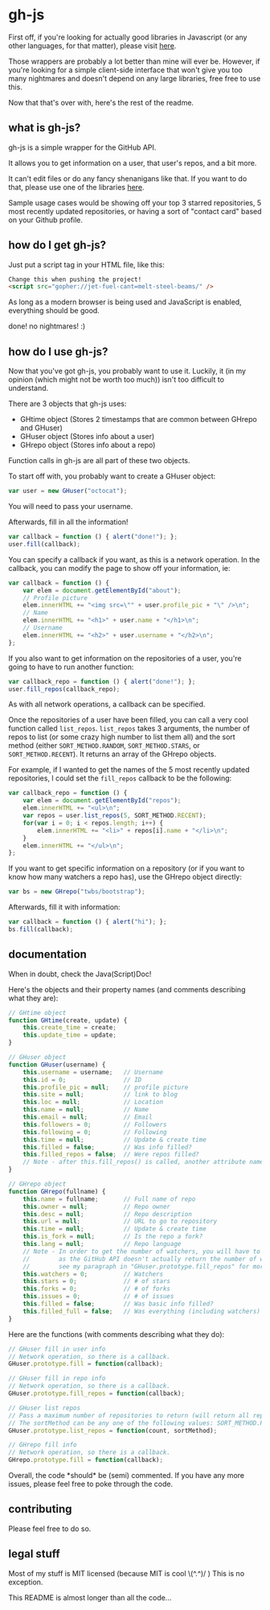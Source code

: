 # gh-js

First off, if you're looking for actually good libraries in Javascript (or any other languages, for that matter), please visit [here](https://developer.github.com/libraries/#javascript).

Those wrappers are probably a lot better than mine will ever be.
However, if you're looking for a simple client-side interface that won't give you too many nightmares and doesn't depend on any large libraries, free free to use this.

Now that that's over with, here's the rest of the readme.

## what is gh-js?

gh-js is a simple wrapper for the GitHub API.

It allows you to get information on a user, that user's repos, and a bit more.

It can't edit files or do any fancy shenanigans like that. If you want to do that, please use one of the libraries [here](https://developer.github.com/libraries/#javascript).

Sample usage cases would be showing off your top 3 starred repositories, 5 most recently updated repositories, or having a sort of "contact card" based on your Github profile.

## how do I get gh-js?

Just put a script tag in your HTML file, like this:
```html
Change this when pushing the project!
<script src="gopher://jet-fuel-cant=melt-steel-beams/" />
```

As long as a modern browser is being used and JavaScript is enabled, everything should be good.

done! no nightmares! :)

## how do I use gh-js?

Now that you've got gh-js, you probably want to use it. Luckily, it (in my opinion (which might not be worth too much)) isn't too difficult to understand.

There are 3 objects that gh-js uses:
 - GHtime object (Stores 2 timestamps that are common between GHrepo and GHuser)
 - GHuser object (Stores info about a user)
 - GHrepo object (Stores info about a repo)

Function calls in gh-js are all part of these two objects.

To start off with, you probably want to create a GHuser object:
```js
var user = new GHuser("octocat");
```
You will need to pass your username.

Afterwards, fill in all the information!
```js
var callback = function () { alert("done!"); };
user.fill(callback);
```
You can specify a callback if you want, as this is a network operation.
In the callback, you can modify the page to show off your information, ie:
```js
var callback = function () {
    var elem = document.getElementById("about");
    // Profile picture
    elem.innerHTML += "<img src=\"" + user.profile_pic + "\" />\n";
    // Name
    elem.innerHTML += "<h1>" + user.name + "</h1>\n";
    // Username
    elem.innerHTML += "<h2>" + user.username + "</h2>\n";
};
```
If you also want to get information on the repositories of a user, you're going to have to run another function:
```js
var callback_repo = function () { alert("done!"); };
user.fill_repos(callback_repo);
```
As with all network operations, a callback can be specified.

Once the repositories of a user have been filled, you can call a very cool function called `list_repos`.
`list_repos` takes 3 arguments, the number of repos to list (or some crazy high number to list them all) and the sort method (either `SORT_METHOD.RANDOM`, `SORT_METHOD.STARS`, or `SORT_METHOD.RECENT`).
It returns an array of the GHrepo objects.

For example, if I wanted to get the names of the 5 most recently updated repositories, I could set the `fill_repos` callback to be the following:
```js
var callback_repo = function () {
    var elem = document.getElementById("repos");
    elem.innerHTML += "<ul>\n";
    var repos = user.list_repos(5, SORT_METHOD.RECENT);
    for(var i = 0; i < repos.length; i++) {
        elem.innerHTML += "<li>" + repos[i].name + "</li>\n";
    }
    elem.innerHTML += "</ul>\n";
};
```

If you want to get specific information on a repository (or if you want to know how many watchers a repo has), use the GHrepo object directly:
```js
var bs = new GHrepo("twbs/bootstrap");
```
Afterwards, fill it with information:
```js
var callback = function () { alert("hi"); };
bs.fill(callback);
```

## documentation

When in doubt, check the Java(Script)Doc!

Here's the objects and their property names (and comments describing what they are):
```js
// GHtime object
function GHtime(create, update) {
    this.create_time = create;
    this.update_time = update;
}

// GHuser object
function GHuser(username) {
    this.username = username;   // Username
    this.id = 0;                // ID
    this.profile_pic = null;    // profile picture
    this.site = null;           // link to blog
    this.loc = null;            // Location
    this.name = null;           // Name
    this.email = null;          // Email
    this.followers = 0;         // Followers
    this.following = 0;         // Following
    this.time = null;           // Update & create time
    this.filled = false;        // Was info filled?
    this.filled_repos = false;  // Were repos filled?
    // Note - after this.fill_repos() is called, another attribute named "repos" of type "Array" is added.
}

// GHrepo object
function GHrepo(fullname) {
    this.name = fullname;       // Full name of repo
    this.owner = null;          // Repo owner
    this.desc = null;           // Repo description
    this.url = null;            // URL to go to repository
    this.time = null;           // Update & create time 
    this.is_fork = null;        // Is the repo a fork?
    this.lang = null;           // Repo language
    // Note - In order to get the number of watchers, you will have to explicitly call this.fill()
    //        as the GitHub API doesn't actually return the number of watchers for some strange reason
    //        see my paragraph in "GHuser.prototype.fill_repos" for more info
    this.watchers = 0;          // Watchers
    this.stars = 0;             // # of stars
    this.forks = 0;             // # of forks
    this.issues = 0;            // # of issues
    this.filled = false;        // Was basic info filled?
    this.filled_full = false;   // Was everything (including watchers) filled?
}
```

Here are the functions (with comments describing what they do):
```js
// GHuser fill in user info
// Network operation, so there is a callback.
GHuser.prototype.fill = function(callback);

// GHuser fill in repo info
// Network operation, so there is a callback.
GHuser.prototype.fill_repos = function(callback);

// GHuser list repos
// Pass a maximum number of repositories to return (will return all repositories if max > # of repos user has)
// The sortMethod can be any one of the following values: SORT_METHOD.RECENT, SORT_METHOD.STARS, SORT_METHOD.RANDOM
GHuser.prototype.list_repos = function(count, sortMethod);

// GHrepo fill info
// Network operation, so there is a callback.
GHrepo.prototype.fill = function(callback);
```

Overall, the code \*should\* be (semi) commented. If you have any more issues, please feel free to poke through the code.

## contributing
Please feel free to do so.

## legal stuff

Most of my stuff is MIT licensed (because MIT is cool \\(^.^)/ )
This is no exception.


This README is almost longer than all the code...